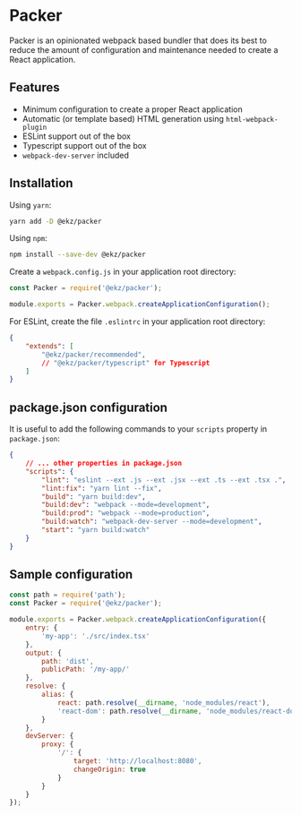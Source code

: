 # Packer

Packer is an opinionated webpack based bundler that does its best to reduce the amount of configuration
and maintenance needed to create a React application.

## Features

* Minimum configuration to create a proper React application
* Automatic (or template based) HTML generation using `html-webpack-plugin`
* ESLint support out of the box
* Typescript support out of the box
* `webpack-dev-server` included

## Installation

Using `yarn`:

```sh
yarn add -D @ekz/packer
```

Using `npm`:

```sh
npm install --save-dev @ekz/packer
```

Create a `webpack.config.js` in your application root directory:

```js
const Packer = require('@ekz/packer');

module.exports = Packer.webpack.createApplicationConfiguration();
```

For ESLint, create the file `.eslintrc` in your application root directory:

```json
{
    "extends": [
        "@ekz/packer/recommended",
        // "@ekz/packer/typescript" for Typescript
    ]
}
```

## package.json configuration

It is useful to add the following commands to your `scripts` property in `package.json`:

```json
{
    // ... other properties in package.json
    "scripts": {
        "lint": "eslint --ext .js --ext .jsx --ext .ts --ext .tsx .",
        "lint:fix": "yarn lint --fix",
        "build": "yarn build:dev",
        "build:dev": "webpack --mode=development",
        "build:prod": "webpack --mode=production",
        "build:watch": "webpack-dev-server --mode=development",
        "start": "yarn build:watch"
    }
}
```

## Sample configuration

```js
const path = require('path');
const Packer = require('@ekz/packer');

module.exports = Packer.webpack.createApplicationConfiguration({
    entry: {
        'my-app': './src/index.tsx'
    },
    output: {
        path: 'dist',
        publicPath: '/my-app/'
    },
    resolve: {
        alias: {
            react: path.resolve(__dirname, 'node_modules/react'),
            'react-dom': path.resolve(__dirname, 'node_modules/react-dom')
        }
    },
    devServer: {
        proxy: {
            '/': {
                target: 'http://localhost:8080',
                changeOrigin: true
            }
        }
    }
});
```
